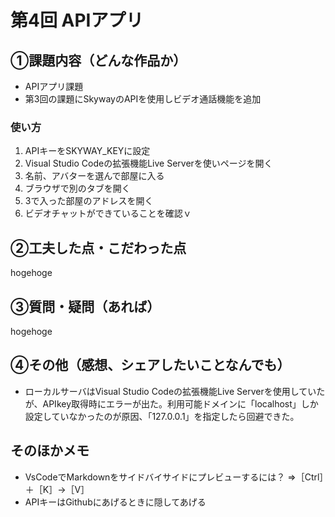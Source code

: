 # 第4回 APIアプリ
## ①課題内容（どんな作品か）
- APIアプリ課題
- 第3回の課題にSkywayのAPIを使用しビデオ通話機能を追加

### 使い方
1. APIキーをSKYWAY_KEYに設定
2. Visual Studio Codeの拡張機能Live Serverを使いページを開く
3. 名前、アバターを選んで部屋に入る
4. ブラウザで別のタブを開く
5. 3で入った部屋のアドレスを開く
6. ビデオチャットができていることを確認ｖ


## ②工夫した点・こだわった点
hogehoge

## ③質問・疑問（あれば）
hogehoge

## ④その他（感想、シェアしたいことなんでも）
- ローカルサーバはVisual Studio Codeの拡張機能Live Serverを使用していたが、APIkey取得時にエラーが出た。利用可能ドメインに「localhost」しか設定していなかったのが原因、「127.0.0.1」を指定したら回避できた。  

## そのほかメモ
- VsCodeでMarkdownをサイドバイサイドにプレビューするには？
⇒［Ctrl］＋［K］→［V］
- APIキーはGithubにあげるときに隠してあげる